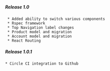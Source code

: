 ##### Release 1.0
```
 * Added ability to switch various components
 * Rspec framework
 * Top Navigation label changes
 * Product model and migration
 * Account model and migration
 * React Routing
```
##### Release 1.0.1
```
* Circle CI integration to Github
```
